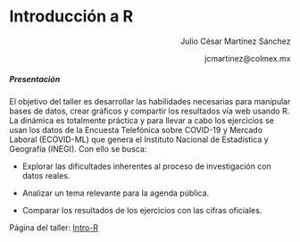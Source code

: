 # Introducción a R


<p style='text-align: right;'> Julio César Martínez Sánchez </p>
<p style='text-align: right;'> jcmartinez@colmex.mx </p>







##### Presentación



El objetivo del taller es desarrollar las habilidades necesarias para manipular bases de datos, crear gráficos y compartir los resultados vía web usando R. La dinámica es totalmente práctica y para llevar a cabo los ejercicios se usan los datos de la Encuesta Telefónica sobre COVID-19 y Mercado Laboral (ECOVID-ML) que genera el Instituto Nacional de Estadística y Geografía (INEGI). Con ello se busca:


* Explorar las dificultades inherentes al proceso de investigación con datos reales.

* Analizar un tema relevante para la agenda pública.

* Comparar los resultados de los ejercicios con las cifras oficiales.

Página del taller: [Intro-R](http://www.sigma161.com/R-intro/)
